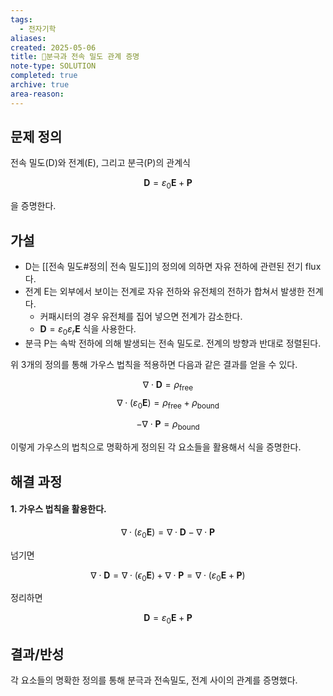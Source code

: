 ```yaml
---
tags:
  - 전자기학
aliases: 
created: 2025-05-06
title: 🔬분극과 전속 밀도 관계 증명
note-type: SOLUTION
completed: true
archive: true
area-reason:
---
```



## 문제 정의
전속 밀도(D)와 전계(E), 그리고 분극(P)의 관계식

$$
\mathbf{D} = \varepsilon_{0}\mathbf{E} + \mathbf{P}
$$

을 증명한다.

## 가설
- D는 [[전속 밀도#정의| 전속 밀도]]의 정의에 의하면 자유 전하에 관련된 전기 flux다.
- 전계 E는 외부에서 보이는 전계로 자유 전하와 유전체의 전하가 합쳐서 발생한 전계다.
	- 커패시터의 경우 유전체를 집어 넣으면 전계가 감소한다.
	- $\mathbf{D} = \varepsilon_{0}\varepsilon_{r}\mathbf{E}$ 식을 사용한다.
- 분극 P는 속박 전하에 의해 발생되는 전속 밀도로. 전계의 방향과 반대로 정렬된다.

위 3개의 정의를 통해 가우스 법칙을 적용하면 다음과 같은 결과를 얻을 수 있다.

$$
\nabla \cdot \mathbf{D} = \rho_{\text{free}}
$$
$$
\nabla \cdot (\varepsilon_{0}\mathbf{E}) = \rho_{\text{free}} + \rho_{\text{bound}}
$$

$$
-\nabla \cdot \mathbf{P} = \rho_{\text{bound}}
$$

이렇게 가우스의 법칙으로 명확하게 정의된 각 요소들을 활용해서 식을 증명한다.
## 해결 과정
#### 1. 가우스 법칙을 활용한다.

$$
\nabla \cdot (\varepsilon_{0}\mathbf{E}) = \nabla \cdot \mathbf{D} - \nabla \cdot \mathbf{P}
$$

넘기면

$$
\nabla \cdot \mathbf{D} = \nabla \cdot (\epsilon_{0}\mathbf{E}) + \nabla \cdot \mathbf{P} = \nabla \cdot (\varepsilon_{0}\mathbf{E} + \mathbf{P})
$$

정리하면

$$
\mathbf{D} = \varepsilon_{0}\mathbf{E} + \mathbf{P}
$$

## 결과/반성

각 요소들의 명확한 정의를 통해 분극과 전속밀도, 전계 사이의 관계를 증명했다.